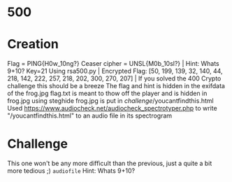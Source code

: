 # 500

# Creation
Flag = PING{H0w_10ng?}
Ceaser cipher = UNSL{M0b_10sl?} | Hint: Whats 9+10? Key=21
Using rsa500.py | Encrypted Flag: [50, 199, 139, 32, 140, 44, 218, 142, 222, 257, 218, 202, 300, 270, 207] | If you solved the 400 Crypto challenge this should be a breeze
The flag and hint is hidden in the exifdata of the frog.jpg
flag.txt is meant to thow off the player and is hidden in frog.jpg using steghide
frog.jpg is put in *challenge*/youcantfindthis.html
Used https://www.audiocheck.net/audiocheck_spectrotyper.php to write "/youcantfindthis.html" to an audio file in its spectrogram


# Challenge
This one won't be any more difficult than the previous, just a quite a bit more tedious ;)
`audiofile`
Hint: Whats 9+10? 
